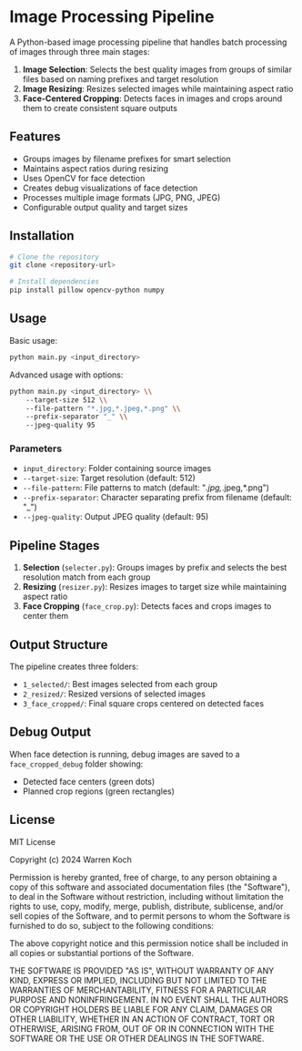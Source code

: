 # Image Processing Pipeline

A Python-based image processing pipeline that handles batch processing of images through three main stages:

1. **Image Selection**: Selects the best quality images from groups of similar files based on naming prefixes and target resolution
2. **Image Resizing**: Resizes selected images while maintaining aspect ratio
3. **Face-Centered Cropping**: Detects faces in images and crops around them to create consistent square outputs

## Features

- Groups images by filename prefixes for smart selection
- Maintains aspect ratios during resizing
- Uses OpenCV for face detection
- Creates debug visualizations of face detection
- Processes multiple image formats (JPG, PNG, JPEG)
- Configurable output quality and target sizes

## Installation

```bash
# Clone the repository
git clone <repository-url>

# Install dependencies
pip install pillow opencv-python numpy
```


## Usage

Basic usage:
```bash
python main.py <input_directory>
```


Advanced usage with options:
```bash
python main.py <input_directory> \\
    --target-size 512 \\
    --file-pattern "*.jpg,*.jpeg,*.png" \\
    --prefix-separator "_" \\
    --jpeg-quality 95
```


### Parameters

- `input_directory`: Folder containing source images
- `--target-size`: Target resolution (default: 512)
- `--file-pattern`: File patterns to match (default: "*.jpg,*.jpeg,*.png")
- `--prefix-separator`: Character separating prefix from filename (default: "_")
- `--jpeg-quality`: Output JPEG quality (default: 95)

## Pipeline Stages

1. **Selection** (`selecter.py`): Groups images by prefix and selects the best resolution match from each group
2. **Resizing** (`resizer.py`): Resizes images to target size while maintaining aspect ratio
3. **Face Cropping** (`face_crop.py`): Detects faces and crops images to center them

## Output Structure

The pipeline creates three folders:
- `1_selected/`: Best images selected from each group
- `2_resized/`: Resized versions of selected images
- `3_face_cropped/`: Final square crops centered on detected faces

## Debug Output

When face detection is running, debug images are saved to a `face_cropped_debug` folder showing:
- Detected face centers (green dots)
- Planned crop regions (green rectangles)

## License

MIT License

Copyright (c) 2024 Warren Koch

Permission is hereby granted, free of charge, to any person obtaining a copy
of this software and associated documentation files (the "Software"), to deal
in the Software without restriction, including without limitation the rights
to use, copy, modify, merge, publish, distribute, sublicense, and/or sell
copies of the Software, and to permit persons to whom the Software is
furnished to do so, subject to the following conditions:

The above copyright notice and this permission notice shall be included in all
copies or substantial portions of the Software.

THE SOFTWARE IS PROVIDED "AS IS", WITHOUT WARRANTY OF ANY KIND, EXPRESS OR
IMPLIED, INCLUDING BUT NOT LIMITED TO THE WARRANTIES OF MERCHANTABILITY,
FITNESS FOR A PARTICULAR PURPOSE AND NONINFRINGEMENT. IN NO EVENT SHALL THE
AUTHORS OR COPYRIGHT HOLDERS BE LIABLE FOR ANY CLAIM, DAMAGES OR OTHER
LIABILITY, WHETHER IN AN ACTION OF CONTRACT, TORT OR OTHERWISE, ARISING FROM,
OUT OF OR IN CONNECTION WITH THE SOFTWARE OR THE USE OR OTHER DEALINGS IN THE
SOFTWARE.
